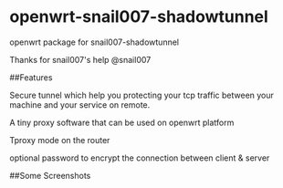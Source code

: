 # openwrt-snail007-shadowtunnel

openwrt package for snail007-shadowtunnel

Thanks for snail007's help @snail007

##Features

Secure tunnel which help you protecting your tcp traffic between your machine and your service on remote.

A tiny proxy software that can be used on openwrt platform

Tproxy mode on the router

optional password to encrypt the connection between client & server

##Some Screenshots